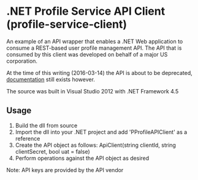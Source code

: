 # .NET Profile Service API Client (profile-service-client)

An example of an API wrapper that enables a .NET Web application to consume a REST-based user profile management API.  The API that is consumed by this client was developed on behalf of a major US corporation.

At the time of this writing (2016-03-14) the API is about to be deprecated, [documentation](https://profiles.purina.com/apiconsole.html) still exists however.

The source was built in Visual Studio 2012 with .NET Framework 4.5

## Usage

1) Build the dll from source
2) Import the dll into your .NET project and add 'PProfileAPIClient' as a reference 
3) Create the API object as follows:
    ApiClient(string clientId, string clientSecret, bool uat = false) 
4) Perform operations against the API object as desired

Note: API keys are provided by the API vendor